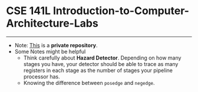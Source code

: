 # CSE 141L Introduction-to-Computer-Architecture-Labs
---
- Note: [This](https://github.com/yeelimtse/Introduction-to-Computer-Architecture-Lab) is a **private repository**. 
- Some Notes might be helpful
  - Think carefully about **Hazard Detector**. Depending on how many stages you have, your detector should be able to trace as many registers in each stage as the number of stages your pipeline processor has.
  - Knowing the difference between `posedge` and `negedge`.